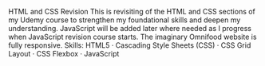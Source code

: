 
HTML and CSS Revision
This is revisiting of the HTML and CSS sections of my Udemy course to strengthen my foundational skills and deepen my understanding. JavaScript will be added later where needed as I progress when JavaScript revision course starts.
The imaginary Omnifood website is fully responsive.
Skills: HTML5 · Cascading Style Sheets (CSS) · CSS Grid Layout · CSS Flexbox · JavaScript
